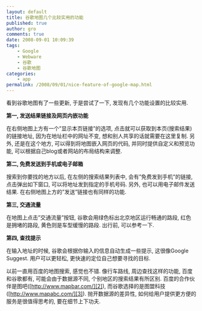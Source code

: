 ```yaml
---
layout: default
title: 谷歌地图几个比较实用的功能
published: true
author: gro
comments: true
date: 2008-09-01 10:09:39
tags:
    - Google
    - Webware
    - 谷歌
    - 谷歌地图
categories:
    - app
permalink: /2008/09/01/nice-feature-of-google-map.html
---
```

看到谷歌地图有了一些更新, 于是尝试了一下, 发现有几个功能设置的比较实用.

**第一, 发送结果链接及网页内嵌功能**

[][1]

在右侧地图上方有一个&#8221;显示本页链接&#8221;的选项, 点击就可以获取到本页(搜索结果)的链接地址, 因为在地址栏中的网址不变, 想和别人共享的话就需要在这里复制. 另外, 还是在这个地方, 可以得到将地图嵌入网页的代码, 并同时提供自定义和预览功能, 可以根据自己blog或者网站的布局结构来调整.

**第二, 免费发送到手机或电子邮箱**



搜索到你要找的地方以后, 在左侧的搜索结果列表中, 会有&#8221;免费发到手机&#8221;的链接, 点击弹出如下窗口, 可以将地址发到指定的手机号码. 另外, 也可以用电子邮件发送结果. 在右侧地图上方的&#8221;发送&#8221;链接也有同样的功能.

**第三, 交通流量**



在地图上点击&#8221;交通流量&#8221;按钮, 谷歌会用绿色标出北京地区运行畅通的路段, 红色是拥堵的路段, 黄色则是车型缓慢的路段. 出行前, 可以参考一下.

**第四, 查找提示**



在输入地址的时候, 谷歌会根据你输入的信息自动生成一些提示, 这很像Google Suggest. 用户可以更轻松, 更快速的定位自己想要寻找的目标.

以前一直用百度的地图搜索, 感觉也不错. 像行车路线, 周边查找这样的功能, 百度和谷歌都有, 可能会由于数据源不同, 个别地区的搜索结果有所区别. 百度的合作伙伴是图吧([http://www.mapbar.com/][2]), 而谷歌选择的是图盟科技([http://www.mapabc.com/][3]). 抛开数据源的差异性, 如何给用户提供更方便的服务是很值得思考的, 要在细节上下功夫.

 [1]: http://getfreeware.net/wp-content/uploads/2008/09/.png
 [2]: http://www.mapbar.com/ "http://www.mapbar.com/"
 [3]: http://www.mapabc.com/ "http://www.mapabc.com/"